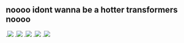 ## noooo idont wanna be a hotter transformers noooo

<!--
**joykwflehkl/joykwflehkl** is a ✨ _special_ ✨ repository because its `README.md` (this file) appears on your GitHub profile.

Here are some ideas to get you started:

- 🔭 I’m currently working on ...
- 🌱 I’m currently learning ...
- 👯 I’m looking to collaborate on ...
- 🤔 I’m looking for help with ...
- 💬 Ask me about ...
- 📫 How to reach me: ...
- 😄 Pronouns: ...
- ⚡ Fun fact: ...
-->
.![](https://www.icegif.com/wp-content/uploads/cat-icegif-19.gif)
.![](https://media1.tenor.com/m/kTCpOtE7zBoAAAAd/cat-blinking.gif)
.![](https://media1.tenor.com/m/_1hMqyFC4LEAAAAd/pop-cat.gif)
.![](https://media1.tenor.com/m/bMDFtFvQCL8AAAAd/jiggy-getting-jiggy-with-it.gif)
.![](https://media.tenor.com/wghg0MdrK7gAAAAi/mad-rage.gif)
